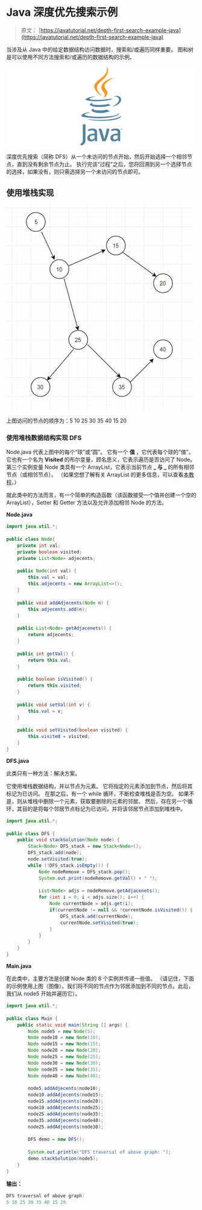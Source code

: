 # Java 深度优先搜索示例

> 原文： [https://javatutorial.net/depth-first-search-example-java](https://javatutorial.net/depth-first-search-example-java)

当涉及从 Java 中的给定数据结构访问数据时，搜索和/或遍历同样重要。 图和树是可以使用不同方法搜索和/或遍历的数据结构的示例。

![java-featured-image](img/e0db051dedc1179e7424b6d998a6a772.jpg)

深度优先搜索（简称 DFS）从一个未访问的节点开始，然后开始选择一个相邻节点，直到没有剩余节点为止。 执行完该“过程”之后，您将回溯到另一个选择节点的选择，如果没有，则只需选择另一个未访问的节点即可。

## 使用堆栈实现

![DFS Iterative](img/677972a44b34e24ae1c260f8cc776225.jpg)

上图访问的节点的顺序为：5 10 25 30 35 40 15 20

### **使用堆栈数据结构实现 DFS**

Node.java 代表上图中的每个“球”或“圆”。 它有一个 **值** ，它代表每个球的“值”。 它也有一个名为 **Visited** 的布尔变量，顾名思义，它表示遍历是否访问了 Node。 第三个实例变量 Node 类具有一个 ArrayList，它表示当前节点 **_ 与 _** 的所有相邻节点（或相邻节点）。 （如果您想了解有关 ArrayList 的更多信息，可以查看[本教程](https://javatutorial.net/java-arraylist-example)。）

就此类中的方法而言，有一个简单的构造函数（该函数接受一个值并创建一个空的 ArrayList），Setter 和 Getter 方法以及允许添加相邻 Node 的方法。

**Node.java**

```java
import java.util.*;

public class Node{
    private int val;
    private boolean visited;
    private List<Node> adjecents;

    public Node(int val) {
        this.val = val;
        this.adjecents = new ArrayList<>();
    }

    public void addAdjecents(Node n) {
        this.adjecents.add(n);
    }

    public List<Node> getAdjacenets() {
        return adjecents;
    }

    public int getVal() {
        return this.val;
    }

    public boolean isVisited() {
        return this.visited;
    }

    public void setVal(int v) {
        this.val = v;
    }

    public void setVisited(boolean visited) {
        this.visited = visited;
    }
}
```

**DFS.java**

此类只有一种方法：解决方案。

它使用堆栈数据结构，并以节点为元素。 它将指定的元素添加到节点，然后将其标记为已访问。 在那之后，有一个 while 循环，不断检查堆栈是否为空。 如果不是，则从堆栈中删除一个元素，获取要删除的元素的邻居。 然后，存在另一个循环，其目的是将每个邻居节点标记为已访问，并将该邻居节点添加到堆栈中。

```java
import java.util.*;

public class DFS {
    public void stackSolution(Node node) {
		Stack<Node> DFS_stack = new Stack<Node>();
		DFS_stack.add(node);
		node.setVisited(true);
		while (!DFS_stack.isEmpty()) {
			Node nodeRemove = DFS_stack.pop();
			System.out.print(nodeRemove.getVal() + " ");

			List<Node> adjs = nodeRemove.getAdjacenets();
			for (int i = 0; i < adjs.size(); i++) {
				Node currentNode = adjs.get(i);
				if(currentNode != null && !currentNode.isVisited()) {
					DFS_stack.add(currentNode);
					currentNode.setVisited(true);
				}
			}
		}
	}
}
```

**Main.java**

在此类中，主要方法是创建 Node 类的 8 个实例并传递一些值。 （请记住，下面的示例使用上图（图像）。我们将不同的节点作为邻居添加到不同的节点。此后，我们从 node5 开始并遍历它）。

```java
import java.util.*;

public class Main {
    public static void main(String [] args) {
        Node node5 = new Node(5);
        Node node10 = new Node(10);
        Node node15 = new Node(15);
        Node node20 = new Node(20);
        Node node25 = new Node(25);
        Node node30 = new Node(30);
        Node node35 = new Node(35);
        Node node40 = new Node(40);

        node5.addAdjecents(node10);
        node10.addAdjecents(node15);
        node15.addAdjecents(node20);
        node10.addAdjecents(node25);
        node25.addAdjecents(node35);
        node35.addAdjecents(node40);
        node25.addAdjecents(node30);

        DFS demo = new DFS();

        System.out.println("DFS traversal of above graph: ");
        demo.stackSolution(node5);
    }
}
```

**输出：**

```java
DFS traversal of above graph:
5 10 25 30 35 40 15 20
```